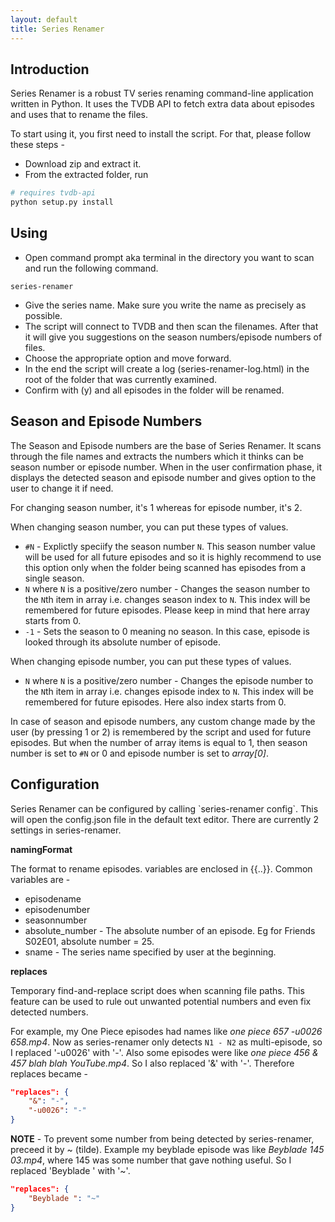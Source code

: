 ```yaml
---
layout: default
title: Series Renamer
---
```


<a name="intro"></a>
<h2 id="intro">Introduction</h2>
Series Renamer is a robust TV series renaming command-line application written in Python. It uses the TVDB API to fetch extra data about episodes and uses that to rename the files.

To start using it, you first need to install the script. For that, please follow these steps -

* Download zip and extract it.
* From the extracted folder, run

```bash
# requires tvdb-api
python setup.py install
```


<a name="using"></a>
<h2 id="using">Using</h2>

* Open command prompt aka terminal in the directory you want to scan and run the following command.

```
series-renamer
```

* Give the series name. Make sure you write the name as precisely as possible.
* The script will connect to TVDB and then scan the filenames. After that it will give you suggestions on the season numbers/episode numbers of files.
* Choose the appropriate option and move forward.
* In the end the script will create a log (series-renamer-log.html) in the root of the folder that was currently examined.
* Confirm with (y) and all episodes in the folder will be renamed.


<a name="numbers"></a>
<h2 id="numbers">Season and Episode Numbers</h2>
The Season and Episode numbers are the base of Series Renamer. It scans through the file names and extracts the numbers which it thinks can be season number or episode number. 
When in the user confirmation phase, it displays the detected season and episode number and gives option to the user to change it if need.

For changing season number, it's 1 whereas for episode number, it's 2.

When changing season number, you can put these types of values.

* `#N` - Explictly speciify the season number `N`. This season number value will be used for all future episodes and so it is highly recommend to use this option only when the folder being scanned has episodes from a single season.
* `N` where `N` is a positive/zero number - Changes the season number to the `N`th item in array i.e. changes season index to `N`. This index will be remembered for future episodes. Please keep in mind that here array starts from 0.
* `-1` - Sets the season to 0 meaning no season. In this case, episode is looked through its absolute number of episode.

When changing episode number, you can put these types of values.

* `N` where `N` is a positive/zero number - Changes the episode number to the `N`th item in array i.e. changes episode index to `N`. This index will be remembered for future episodes. Here also index starts from 0.

In case of season and episode numbers, any custom change made by the user (by pressing 1 or 2) is remembered by the script and used for future episodes. But when the number of 
array items is equal to 1, then season number is set to `#N` or 0 and episode number is set to *array[0]*.


<a name="config"></a>
<h2 id="config">Configuration</h2>
Series Renamer can be configured by calling `series-renamer config`. This will open the config.json file in the default text editor. There are currently 2 settings in series-renamer.

**namingFormat**

The format to rename episodes. variables are enclosed in \{\{..\}\}. Common variables are - 

* episodename
* episodenumber
* seasonnumber
* absolute\_number - The absolute number of an episode. Eg for Friends S02E01, absolute number = 25.
* sname - The series name specified by user at the beginning.

**replaces**

Temporary find-and-replace script does when scanning file paths. This feature can be used to rule out unwanted potential numbers and even fix detected numbers.

For example, my One Piece episodes had names like *one piece 657 -u0026 658.mp4*. Now as series-renamer only detects `N1 - N2` as multi-episode, so I replaced '-u0026' with '-'.
Also some episodes were like *one piece 456 & 457 blah blah YouTube.mp4*. So I also replaced '&' with '-'.
Therefore replaces became - 

```json
"replaces": {
    "&": "-",
    "-u0026": "-"
}
```

**NOTE** - To prevent some number from being detected by series-renamer, preceed it by ~ (tilde). Example my beyblade episode was like *Beyblade 145 03.mp4*, where 145 was some number that gave nothing useful. So I replaced 'Beyblade ' with '~'.

```json
"replaces": {
    "Beyblade ": "~"
}
```

